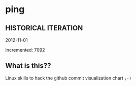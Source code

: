 # ping

## HISTORICAL ITERATION
2012-11-01

Incremented: 7092

## What is this?? 
Linux skills to hack the github commit visualization chart `;-)`
